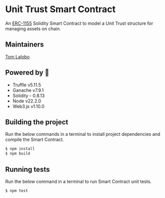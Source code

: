 # Unit Trust Smart Contract

An [ERC-1155](https://eips.ethereum.org/EIPS/eip-1155) Solidity Smart Contract to model a Unit Trust structure for managing assets on chain.

## Maintainers

[Tom Lalobo](https://x.com/elPr1ncipe)

## Powered by 🚀

* Truffle v5.11.5
* Ganache v7.9.1
* Solidity - 0.8.13
* Node v22.2.0
* Web3.js v1.10.0

## Building the project

Run the below commands in a terminal to install project dependencies and compile the Smart Contract.

```bash
$ npm install
$ npm build
```

## Running tests

Run the below command in a terminal to run Smart Contract unit tests.

```bash
$ npm test
```



